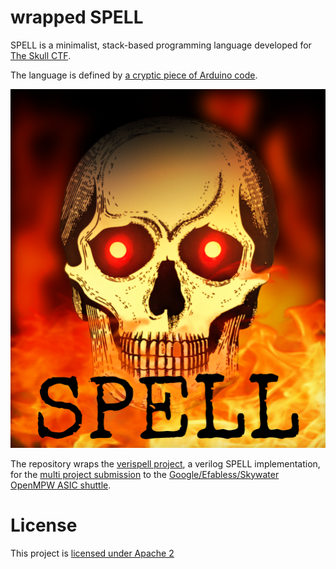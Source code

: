 # wrapped SPELL

SPELL is a minimalist, stack-based programming language developed for [The Skull CTF](https://skullctf.com).

The language is defined by [a cryptic piece of Arduino code](https://skullctf.com/skull). 

![SPELL](docs/spell.png)

The repository wraps the [verispell project](https://github.com/wokwi/verispell), a verilog SPELL implementation, for the [multi project submission](https://github.com/mattvenn/multi_project_tools) to the [Google/Efabless/Skywater OpenMPW ASIC shuttle](https://efabless.com/open_shuttle_program/).

# License

This project is [licensed under Apache 2](LICENSE)
